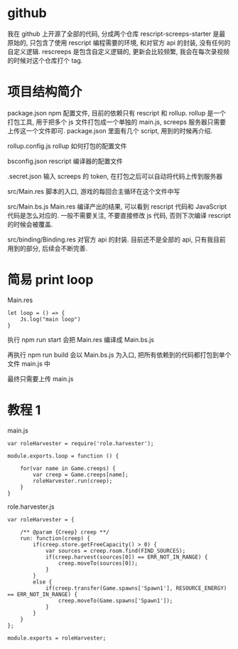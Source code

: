 # github
我在 github 上开源了全部的代码, 分成两个仓库
rescript-screeps-starter 是最原始的, 只包含了使用 rescript 编程需要的环境, 和对官方 api 的封装, 没有任何的自定义逻辑.
rescreeps 是包含自定义逻辑的, 更新会比较频繁, 我会在每次录视频的时候对这个仓库打个 tag.

# 项目结构简介
package.json npm 配置文件, 目前的依赖只有 rescript 和 rollup.
rollup 是一个打包工具, 用于把多个 js 文件打包成一个单独的 main.js, screeps 服务器只需要上传这一个文件即可.
package.json 里面有几个 script, 用到的时候再介绍.

rollup.config.js
rollup 如何打包的配置文件

bsconfig.json
rescript 编译器的配置文件

.secret.json
输入 screeps 的 token, 在打包之后可以自动将代码上传到服务器

src/Main.res
脚本的入口, 游戏的每回合主循环在这个文件中写

src/Main.bs.js
Main.res 编译产出的结果, 可以看到 rescript 代码和 JavaScript 代码是怎么对应的. 
一般不需要关注, 不要直接修改 js 代码, 否则下次编译 rescript 的时候会被覆盖.

src/binding/Binding.res
对官方 api 的封装.
目前还不是全部的 api, 只有我目前用到的部分, 后续会不断完善.













# 简易 print loop
Main.res
```
let loop = () => {
    Js.log("main loop")
}
```

执行
npm run start
会把 Main.res 编译成 Main.bs.js

再执行
npm run build
会以 Main.bs.js 为入口, 把所有依赖到的代码都打包到单个文件 main.js 中

最终只需要上传 main.js

# 教程 1
main.js
```
var roleHarvester = require('role.harvester');

module.exports.loop = function () {

    for(var name in Game.creeps) {
        var creep = Game.creeps[name];
        roleHarvester.run(creep);
    }
}
```

role.harvester.js
```
var roleHarvester = {

    /** @param {Creep} creep **/
    run: function(creep) {
	    if(creep.store.getFreeCapacity() > 0) {
            var sources = creep.room.find(FIND_SOURCES);
            if(creep.harvest(sources[0]) == ERR_NOT_IN_RANGE) {
                creep.moveTo(sources[0]);
            }
        }
        else {
            if(creep.transfer(Game.spawns['Spawn1'], RESOURCE_ENERGY) == ERR_NOT_IN_RANGE) {
                creep.moveTo(Game.spawns['Spawn1']);
            }
        }
	}
};

module.exports = roleHarvester;
```